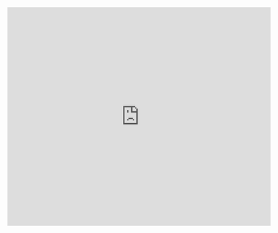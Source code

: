 <iframe src="https://docs.google.com/viewer?url=[http://infolab.stanford.edu/pub/papers/google.pdf](https://github.com/karanbir-singh/FastFood/blob/master/Paper-Singh-Karanbir.pdf)&embedded=true" style="width:600px; height:500px;" frameborder="0"></iframe>
